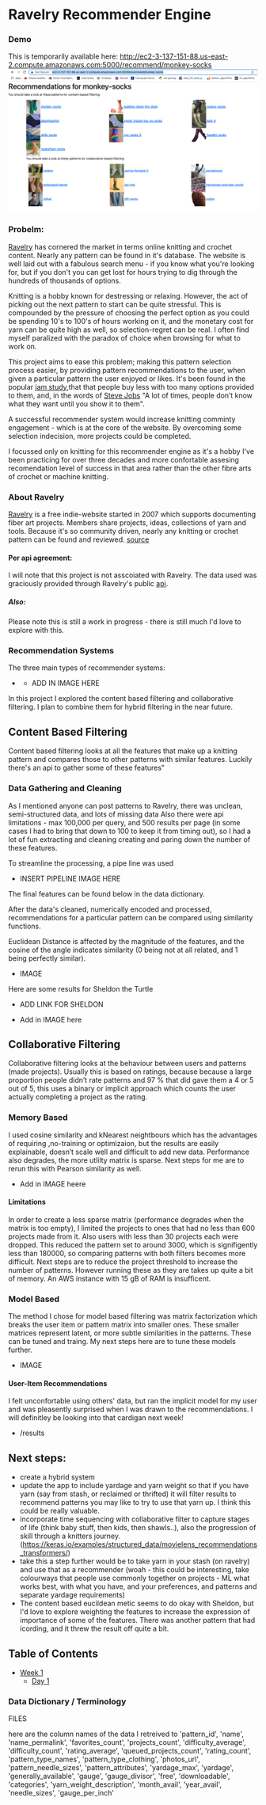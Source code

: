 # Ravelry Recommender Engine

### Demo
This is temporarily available here: http://ec2-3-137-151-88.us-east-2.compute.amazonaws.com:5000/recommend/monkey-socks 
![image info](images/demo_screenshot.png)

### Probelm:
[Ravelry](https://www.ravelry.com/) has cornered the market in terms online knitting and crochet content. Nearly any pattern can be found in it's database. The website is well laid out with a fabulous search menu - if you know what you're looking for, but if you don't you can get lost for hours trying to dig through the hundreds of thousands of options.  

Knitting is a hobby known for destressing or relaxing.  However, the act of picking out the next pattern to start can be quite stressful.  This is compounded by the pressure of choosing the perfect option as you could be spending 10's to 100's of hours working on it, and the monetary cost for yarn can be quite high as well, so selection-regret can be real.  I often find myself paralized with the paradox of choice when browsing for what to work on. 

This project aims to ease this problem; making this pattern selection process easier, by providing pattern recommendations to the user, when given a particular pattern the user enjoyed or likes. It's been found in the popular [jam study](https://faculty.washington.edu/jdb/345/345%20Articles/Iyengar%20%26%20Lepper%20(2000).pdf),that that people buy less with too many options provided to them, and, in the words of [Steve Jobs](https://www.forbes.com/sites/chunkamui/2011/10/17/five-dangerous-lessons-to-learn-from-steve-jobs/?sh=7f4db0373a95) "A lot of times, people don’t know what they want until you show it to them".

A successful recommender system would increase knitting comminty engagement - which is at the core of the website.  By overcoming some selection indecision, more projects could be completed.

I focussed only on knitting for this recommender engine as it's a hobby I've been practicing for over three decades and more confortable assesing recomendation level of success in that area rather than the other fibre arts of crochet or machine knitting. 

### About Ravelry
[Ravelry](https://www.ravelry.com/) is a free indie-website started in 2007 which supports documenting fiber art projects. Members share projects, ideas, collections of yarn and tools.  Because it's so community driven, nearly any knitting or crochet pattern can be found and reviewed. 
[source](https://en.wikipedia.org/wiki/Ravelry) 

#### Per api agreement:
I will note that this project is not asscoiated with Ravelry. The data used was graciously provided through Ravelry's public [api](https://www.ravelry.com/api#index).

##### Also:
Please note this is still a work in progress - there is still much I'd love to explore with this. 

### Recommendation Systems
The three main types of recommender systems:
* - ADD IN IMAGE HERE

In this project I explored the content based filtering and collaborative filtering.  I plan to combine them for hybrid filtering in the near future. 

## Content Based Filtering

Content based filtering looks at all the features that make up a knitting pattern and compares those to other patterns with similar features. Luckily there's an api to gather some of these features"

### Data Gathering and Cleaning

As I mentioned anyone can post patterns to Ravelry, there was unclean, semi-structured data, and lots of missing data Also there were api limitations - max 100,000 per query, and 500 results per page (in some cases I had to bring that down to 100 to keep it from timing out), so I had a lot of fun extracting and cleaning creating and paring down the number of these features.  

To streamline the processing, a pipe line was used

* INSERT PIPELINE IMAGE HERE

The final features can be found below in the data dictionary. 

After the data's cleaned, numerically encoded and processed, recommendations for a particular pattern can be compared using similarity functions. 

Euclidean Distance is affected by the magnitude of the features, and the cosine of the angle indicates similarity (0 being not at all related, and 1 being perfectly similar).

* IMAGE


Here are some results for Sheldon the Turtle
* ADD LINK  FOR SHELDON

* Add in IMAGE here

## Collaborative Filtering 
Collaborative filtering looks at the behaviour between users and patterns (made projects). Usually this is based on ratings, because because a large proportion people didn’t rate patterns and 97 % that did gave them a 4 or 5 out of 5, this uses a binary or implicit approach which counts the user actually completing a project as the rating.

### Memory Based
I used cosine similarity and kNearest neightbours which has the advantages of requiring ,no-training or optimizaion, but the results are easily explainable, doesn’t scale well and difficult to add new data.  Performance also degrades, the more utlilty matrix is sparse. Next steps for me are to rerun this with Pearson similarity as well. 

* Add in IMAGE heere


#### Limitations 
In order to create a less sparse matrix (performance degrades when the matrix is too empty), I limited the projects to ones that had no less than 600 projects made from it.  Also users with less than 30 projects each were dropped.  This reduced the pattern set to around 3000, which is signifigently less than 180000, so comparing patterns with both filters becomes more difficult.  Next steps are to reduce the project threshold to increase the number of patterns.  However running these as they are takes up quite a bit of memory.  An AWS instance with 15 gB of RAM is insufficent. 

### Model Based
The method I chose for model based filtering was matrix factorization which breaks the user item or pattern matrix into smaller ones.  These smaller matrices represent latent, or more subtle similarities in the patterns. These can be tuned and traing. My next steps here are to tune these models further.  

* IMAGE

#### User-Item Recommendations
I felt unconfortable using others' data, but ran the implicit model for my user and was pleasently surprised when I was drawn to the recommendations.  I will definitley be looking into that cardigan next week!

* /results 


## Next steps:
*  create a hybrid system
* update the app to include yardage and yarn weight so that if you have yarn (say from stash, or reclaimed or thrifted) it will filter results to recommend patterns you may like to try to use that yarn up.  I think this could be really valuable.
* incorporate time sequencing with collaborative filter to capture stages of life (think baby stuff, then kids, then shawls..), also the progression of skill through a knitters journey. (https://keras.io/examples/structured_data/movielens_recommendations_transformers/)
* take this a step further would be to take yarn in your stash (on ravelry) and use that as a recommender (woah - this could be interesting, take colourways that people use commonly together on projects - ML what works best, with what you have, and your preferences, and patterns and separate yardage requirements)
* The content based eucildean metic seems to do okay with Sheldon, but I'd love to explore weighting the features to increase the expression of importance of some of the features.  There was another pattern that had icording, and it threw the result off quite a bit. 

## Table of Contents
* [Week 1](/Week_1)
    * [Day 1](/Week_1/Day_1)
### Data Dictionary / Terminology 

FILES 


here are the column names of the data I retreived to 
'pattern_id', 'name', 'name_permalink', 'favorites_count',
       'projects_count', 'difficulty_average', 'difficulty_count',
       'rating_average', 'queued_projects_count', 'rating_count',
       'pattern_type_names', 'pattern_type_clothing', 'photos_url',
       'pattern_needle_sizes', 'pattern_attributes', 'yardage_max', 'yardage',
       'generally_available', 'gauge', 'gauge_divisor', 'free', 'downloadable',
       'categories', 'yarn_weight_description', 'month_avail', 'year_avail',
       'needle_sizes', 'gauge_per_inch'
       